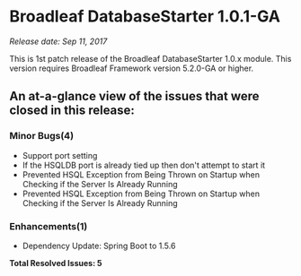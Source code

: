 # Broadleaf DatabaseStarter 1.0.1-GA

*Release date: Sep 11, 2017*

This is 1st patch release of the Broadleaf DatabaseStarter 1.0.x module. This version requires Broadleaf Framework version 5.2.0-GA or higher.

## An at-a-glance view of the issues that were closed in this release:

### Minor Bugs(4)
- Support port setting
- If the HSQLDB port is already tied up then don't attempt to start it
- Prevented HSQL Exception from Being Thrown on Startup when Checking if the Server Is Already Running
- Prevented HSQL Exception from Being Thrown on Startup when Checking if the Server Is Already Running

### Enhancements(1)
- Dependency Update: Spring Boot to 1.5.6


**Total Resolved Issues: 5**

